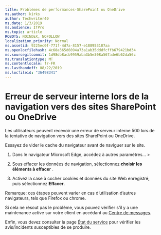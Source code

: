 ```yaml
---
title: Problèmes de performances-SharePoint ou OneDrive
ms.author: kirks
author: Techwriter40
ms.date: 1/3/2019
ms.audience: ITPro
ms.topic: article
ROBOTS: NOINDEX, NOFOLLOW
localization_priority: Normal
ms.assetid: 9225ec0f-771f-4d7a-8157-e188953107aa
ms.openlocfilehash: 4c68a365d6094a73a1ab35dddfcffb679421bd34
ms.sourcegitcommit: 1d98db8acb9959aba3b5e308a567ade6b62da56c
ms.translationtype: MT
ms.contentlocale: fr-FR
ms.lasthandoff: 08/22/2019
ms.locfileid: "36498341"
---
```

# <a name="internal-server-error-when-navigating-to-sharepoint-or-onedrive-sites"></a>Erreur de serveur interne lors de la navigation vers des sites SharePoint ou OneDrive

Les utilisateurs peuvent recevoir une erreur de serveur interne 500 lors de la tentative de navigation vers des sites SharePoint ou OneDrive. 

Essayez de vider le cache du navigateur avant de naviguer sur le site.


1. Dans le navigateur Microsoft Edge, accédez à autres paramètres... >

2. Sous effacer les données de navigation, sélectionnez **choisir les éléments à effacer** .

3. Activez la case à cocher cookies et données du site Web enregistré, puis sélectionnez **Effacer**.

Remarque: ces étapes peuvent varier en cas d’utilisation d’autres navigateurs, tels que Firefox ou chrome.

Si cela ne résout pas le problème, vous pouvez vérifier s’il y a une maintenance active sur votre client en accédant au [Centre de messages](https://portal.office.com/adminportal/home#/MessageCenter).

Enfin, vous devez consulter la page [État du service](https://portal.office.com/adminportal/home#/servicehealth) pour vérifier les avis/incidents susceptibles de se produire.

